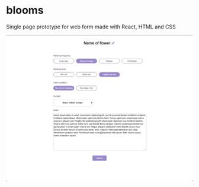 # blooms
Single page prototype for web form made with React, HTML and CSS

![alt text](screenshots/FormScreenshot041019.png "Screenshot of running app")
